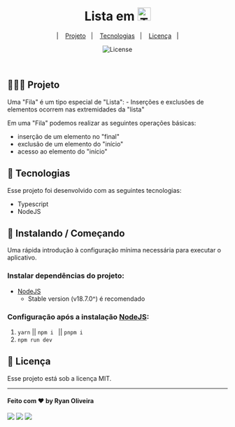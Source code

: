 <h1 align="center"> Lista em <img src="https://cdn.jsdelivr.net/gh/devicons/devicon/icons/typescript/typescript-original.svg" alt="Typescript" height=30/> </h1>

<p align="center">
  &nbsp;&nbsp;&nbsp;|&nbsp;&nbsp;&nbsp;
      <a href="#-projeto">Projeto</a>&nbsp;&nbsp;&nbsp;|&nbsp;&nbsp;&nbsp;
  <a href="#-tecnologias">Tecnologias</a>&nbsp;&nbsp;&nbsp;|&nbsp;&nbsp;&nbsp;
  <a href="#memo-licença">Licença</a>&nbsp;&nbsp;&nbsp;|&nbsp;&nbsp;&nbsp;
</p>

<p align="center">
  <img alt="License" src="https://img.shields.io/static/v1?label=license&message=MIT&color=49AA26&labelColor=000000">
</p>
<br>

## 👩🏻‍💻 Projeto

<p>
Uma "Fila" é um tipo especial de "Lista":
- Inserções e exclusões de elementos ocorrem nas extremidades da "lista"

Em uma "Fila" podemos realizar as seguintes operações básicas:
- inserção de um elemento no "final"
- exclusão de um elemento do "início"
- acesso ao elemento do "início"
</p>

## 🚀 Tecnologias

Esse projeto foi desenvolvido com as seguintes tecnologias:

- Typescript
- NodeJS

## :floppy_disk: Instalando / Começando

Uma rápida introdução à configuração mínima necessária para executar o aplicativo.

### Instalar dependências do projeto:

- [NodeJS](https://nodejs.org/)
  - Stable version (v18.7.0^) é recomendado

### Configuração após a instalação [NodeJS](https://nodejs.org/):

1. `yarn` || `npm i ` || `pnpm i`
2. `npm run dev`

## :memo: Licença

Esse projeto está sob a licença MIT.

---

#### Feito com ♥ by Ryan Oliveira

<div>
<p align="left">
<a href="https://www.linkedin.com/in/ryanolivr/" target="_blank"><img src="https://img.shields.io/badge/-LinkedIn-%230077B5?style=for-the-badge&logo=linkedin&logoColor=white" target="_blank"></a>
<a href = "mailto:contato.ryanolivr@outlook.com"><img src="https://img.shields.io/badge/-Gmail-%23333?style=for-the-badge&logo=gmail&logoColor=white" target="_blank"></a>
<a href="https://www.instagram.com/ryanolivrr/" target="_blank"><img src="https://img.shields.io/badge/-Instagram-%23E4405F?style=for-the-badge&logo=instagram&logoColor=white" target="_blank"></a>
</div>
